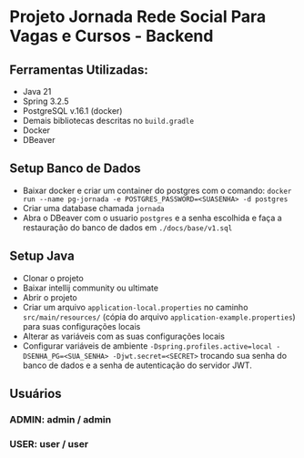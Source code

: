 # Projeto Jornada Rede Social Para Vagas e Cursos - Backend

## Ferramentas Utilizadas: 
* Java 21
* Spring 3.2.5
* PostgreSQL v.16.1 (docker)
* Demais bibliotecas descritas no `build.gradle`
* Docker
* DBeaver

## Setup Banco de Dados
* Baixar docker e criar um container do postgres com o comando: `docker run --name pg-jornada -e POSTGRES_PASSWORD=<SUASENHA> -d postgres`
* Criar uma database chamada `jornada`
* Abra o DBeaver com o usuario `postgres` e a senha escolhida e faça a restauração do banco de dados em `./docs/base/v1.sql`

## Setup Java
* Clonar o projeto
* Baixar intellij community ou ultimate
* Abrir o projeto
* Criar um arquivo `application-local.properties` no caminho `src/main/resources/` (cópia do arquivo `application-example.properties`) para suas configurações locais
* Alterar as variáveis com as suas configurações locais
* Configurar variáveis de ambiente `-Dspring.profiles.active=local -DSENHA_PG=<SUA_SENHA> -Djwt.secret=<SECRET>` trocando sua senha do banco de dados e a senha de autenticação do servidor JWT.


## Usuários

### ADMIN: admin / admin
### USER: user / user